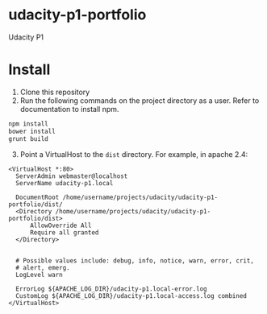 # udacity-p1-portfolio
Udacity P1

# Install

1. Clone this repository
2. Run the following commands on the project directory as a user. Refer to documentation to install npm.
  
  ````bash
  npm install
  bower install
  grunt build
  ````

3. Point a VirtualHost to the ````dist```` directory. For example, in apache 2.4:

  ````
  <VirtualHost *:80>
	ServerAdmin webmaster@localhost
	ServerName udacity-p1.local

	DocumentRoot /home/username/projects/udacity/udacity-p1-portfolio/dist/
	<Directory /home/username/projects/udacity/udacity-p1-portfolio/dist>
		AllowOverride All
		Require all granted
	</Directory>


	# Possible values include: debug, info, notice, warn, error, crit,
	# alert, emerg.
	LogLevel warn

	ErrorLog ${APACHE_LOG_DIR}/udacity-p1.local-error.log
	CustomLog ${APACHE_LOG_DIR}/udacity-p1.local-access.log combined
  </VirtualHost>
  ````
